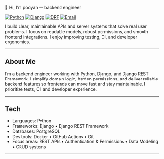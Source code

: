 👋 Hi, I’m pooyan — backend engineer

[![Python](https://img.shields.io/badge/Python-3.11-blue?logo=python&logoColor=white)](https://www.python.org) [![Django](https://img.shields.io/badge/Django-4.x-0C4B33?logo=django&logoColor=white)](https://www.djangoproject.com) [![DRF](https://img.shields.io/badge/DRF-3.x-002E5D?logo=django&logoColor=white)](https://www.django-rest-framework.org) [![Email](https://img.shields.io/badge/Email-pooyansaeedinia%40gmail.com-c14438?logo=gmail&logoColor=white)](mailto:pooyansaeedinia@gmail.com)

I build clear, maintainable APIs and server systems that solve real user problems. I focus on readable models, robust permissions, and smooth frontend integrations. I enjoy improving testing, CI, and developer ergonomics.

---

## About Me
I’m a backend engineer working with Python, Django, and Django REST Framework. I simplify domain logic, harden permissions, and deliver reliable backend features so frontends can move fast and stay maintainable. I prioritize tests, CI, and developer experience.

---

## Tech
- Languages: Python  
- Frameworks: Django • Django REST Framework  
- Databases: PostgreSQL  
- Dev tools: Docker • GitHub Actions • Git  
- Focus areas: REST APIs • Authentication & Permissions • Data Modeling • CRUD systems

---
